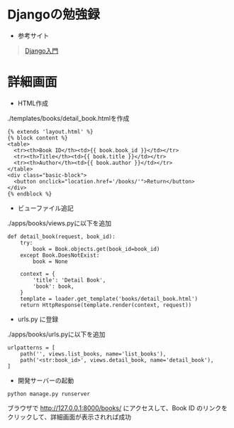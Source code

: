# Djangoの勉強録
+ 参考サイト
> [Django入門](http://www.tohoho-web.com/ex/django.html)
# 詳細画面
+ HTML作成

./templates/books/detail_book.htmlを作成
```
{% extends 'layout.html' %}
{% block content %}
<table>
  <tr><th>Book ID</th><td>{{ book.book_id }}</td></tr>
  <tr><th>Title</th><td>{{ book.title }}</td></tr>
  <tr><th>Author</th><td>{{ book.author }}</td></tr>
</table>
<div class="basic-block">
  <button onclick="location.href='/books/'">Return</button>
</div>
{% endblock %}
```
+ ビューファイル追記

./apps/books/views.pyに以下を追加
```
def detail_book(request, book_id):
    try:
        book = Book.objects.get(book_id=book_id)
    except Book.DoesNotExist:
        book = None

    context = {
        'title': 'Detail Book',
        'book': book,
    }
    template = loader.get_template('books/detail_book.html')
    return HttpResponse(template.render(context, request))
```
+ urls.py に登録

./apps/books/urls.pyに以下を追加
```
urlpatterns = [
    path('', views.list_books, name='list_books'),
    path('<str:book_id>', views.detail_book, name='detail_book'),
]
```
+ 開発サーバーの起動
```
python manage.py runserver
```
ブラウザで http://127.0.0.1:8000/books/ にアクセスして、Book ID のリンクをクリックして、詳細画面が表示されれば成功
